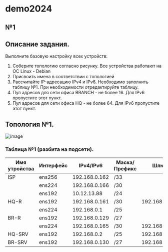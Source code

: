 # demo2024

## №1

## Описание задания.
Выполните базовую настройку всех устройств:

1) Соберите топологию согласно рисунку. Все устройства работают на OC Linux - Debian
2) Присвоить имена в соответствии с топологией
3) Рассчитайте IP-адресацию IPv4 и IPv6. Необходимо заполнить таблицу №1. При необходимости отредактируйте таблицу.
4) Пул адресов для сети офиса BRANCH - не более 16. Для IPv6 пропустите этот пункт.
5) Пул адресов для сети офиса HQ - не более 64. Для IPv6 пропустите этот пункт.
  
## Топология №1.
 ![image](https://github.com/kutluberdinadi/DEMO2024/assets/148868105/91da25bb-955b-43cd-9ddc-ecf6cc8bcb7c)

### Таблица №1 (разбита на подсети).



| Имя утройства | Интерфейс | IPv4/IPv6 | Маска/Префикс | Шлюз | 
| ----------   |    --------  |    --------- | -------- | ------- |
| ISP  | ens256  | 192.168.0.162    |   /33    |          |         
|      | ens224  | 192.168.0.166   |/30  |
|      | ens192 | 10.12.13.88    |/24    |  |
| HQ-R |  ens192 | 192.168.0.161    | /30 | 192.168.0.162 |
|      | ens224 | 192.168.0.1   |/25    |  |
| BR-R | ens192 | 192.168.0.129 | /27 |  |
|      | ens224 | 192.168.0.165   |/30    | 192.168.0.166  |
| HQ-SRV | ens192  | 192.168.0.2  | /25 | 192.168.0.1 |
| BR-SRV | ens192  | 192.168.0.130 | /27 | 192.168.0.129 |

   
